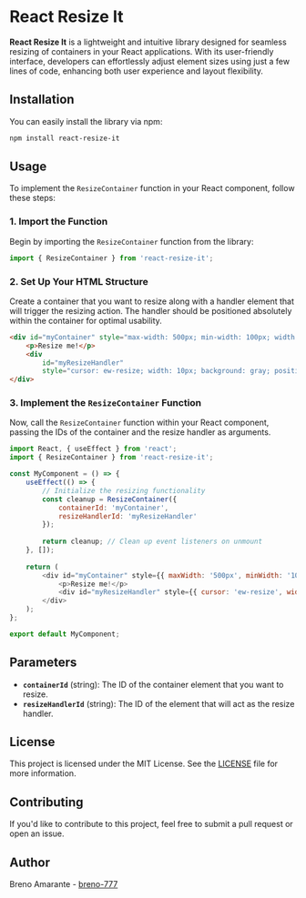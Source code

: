 # React Resize It

**React Resize It** is a lightweight and intuitive library designed for seamless resizing of containers in your React applications. With its user-friendly interface, developers can effortlessly adjust element sizes using just a few lines of code, enhancing both user experience and layout flexibility.

## Installation

You can easily install the library via npm:

```bash
npm install react-resize-it
```

## Usage

To implement the `ResizeContainer` function in your React component, follow these steps:

### 1. Import the Function

Begin by importing the `ResizeContainer` function from the library:

```javascript
import { ResizeContainer } from 'react-resize-it';
```

### 2. Set Up Your HTML Structure

Create a container that you want to resize along with a handler element that will trigger the resizing action. The handler should be positioned absolutely within the container for optimal usability.

```html
<div id="myContainer" style="max-width: 500px; min-width: 100px; width: 300px; position: relative;">
    <p>Resize me!</p>
    <div
        id="myResizeHandler"
        style="cursor: ew-resize; width: 10px; background: gray; position: absolute; top: 0; bottom: 0; right: 0;"></div>
</div>
```

### 3. Implement the `ResizeContainer` Function

Now, call the `ResizeContainer` function within your React component, passing the IDs of the container and the resize handler as arguments.

```javascript
import React, { useEffect } from 'react';
import { ResizeContainer } from 'react-resize-it';

const MyComponent = () => {
    useEffect(() => {
        // Initialize the resizing functionality
        const cleanup = ResizeContainer({ 
            containerId: 'myContainer', 
            resizeHandlerId: 'myResizeHandler' 
        });
        
        return cleanup; // Clean up event listeners on unmount
    }, []);
    
    return (
        <div id="myContainer" style={{ maxWidth: '500px', minWidth: '100px', width: '300px', position: 'relative' }}>
            <p>Resize me!</p>
            <div id="myResizeHandler" style={{ cursor: 'ew-resize', width: '10px', background: 'gray', position: 'absolute', top: 0, bottom: 0, right: 0 }}></div>
        </div>
    );
};

export default MyComponent;
```

## Parameters

- **`containerId`** (string): The ID of the container element that you want to resize.
- **`resizeHandlerId`** (string): The ID of the element that will act as the resize handler.

## License

This project is licensed under the MIT License. See the [LICENSE](LICENSE) file for more information.

## Contributing

If you'd like to contribute to this project, feel free to submit a pull request or open an issue.

## Author

Breno Amarante - [breno-777](https://github.com/breno-777)
